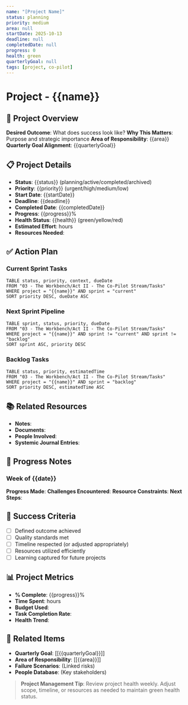 ```yaml
---
name: "[Project Name]"
status: planning
priority: medium
area: null
startDate: 2025-10-13
deadline: null
completedDate: null
progress: 0
health: green
quarterlyGoal: null
tags: [project, co-pilot]
---
```


# Project - {{name}}

## 🎯 Project Overview
**Desired Outcome**: What does success look like?
**Why This Matters**: Purpose and strategic importance
**Area of Responsibility**: {{area}}
**Quarterly Goal Alignment**: {{quarterlyGoal}}

## 📋 Project Details
- **Status**: {{status}} (planning/active/completed/archived)
- **Priority**: {{priority}} (urgent/high/medium/low)
- **Start Date**: {{startDate}}
- **Deadline**: {{deadline}}
- **Completed Date**: {{completedDate}}
- **Progress**: {{progress}}%
- **Health Status**: {{health}} (green/yellow/red)
- **Estimated Effort**: hours
- **Resources Needed**:

## ✅ Action Plan

### Current Sprint Tasks
```dataview
TABLE status, priority, context, dueDate
FROM "03 - The Workbench/Act II - The Co-Pilot Stream/Tasks"
WHERE project = "{{name}}" AND sprint = "current"
SORT priority DESC, dueDate ASC
```

### Next Sprint Pipeline
```dataview
TABLE sprint, status, priority, dueDate
FROM "03 - The Workbench/Act II - The Co-Pilot Stream/Tasks"
WHERE project = "{{name}}" AND sprint != "current" AND sprint != "backlog"
SORT sprint ASC, priority DESC
```

### Backlog Tasks
```dataview
TABLE status, priority, estimatedTime
FROM "03 - The Workbench/Act II - The Co-Pilot Stream/Tasks"
WHERE project = "{{name}}" AND sprint = "backlog"
SORT priority DESC, estimatedTime ASC
```

## 📚 Related Resources
- **Notes**:
- **Documents**:
- **People Involved**:
- **Systemic Journal Entries**:

## 🔄 Progress Notes

### Week of {{date}}
**Progress Made**:
**Challenges Encountered**:
**Resource Constraints**:
**Next Steps**:

## 🎯 Success Criteria
- [ ] Defined outcome achieved
- [ ] Quality standards met
- [ ] Timeline respected (or adjusted appropriately)
- [ ] Resources utilized efficiently
- [ ] Learning captured for future projects

## 📊 Project Metrics
- **% Complete**: {{progress}}%
- **Time Spent**: hours
- **Budget Used**:
- **Task Completion Rate**:
- **Health Trend**:

## 🔗 Related Items
- **Quarterly Goal**: [[{{quarterlyGoal}}]]
- **Area of Responsibility**: [[{{area}}]]
- **Failure Scenarios**: (Linked risks)
- **People Database**: (Key stakeholders)

> **Project Management Tip**: Review project health weekly. Adjust scope, timeline, or resources as needed to maintain green health status.